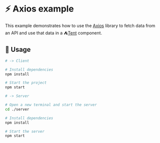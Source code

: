 # ⚡ Axios example

This example demonstrates how to use the [Axios](https://github.com/axios/axios) library to fetch data from an API and use that data in a ⛺[Tent](https://github.com/tentjs/tent) component.

## 🚀 Usage

```sh
# -> Client

# Install dependencies
npm install

# Start the project
npm start
```

```sh
# -> Server

# Open a new terminal and start the server
cd ./server

# Install dependencies
npm install

# Start the server
npm start
```
